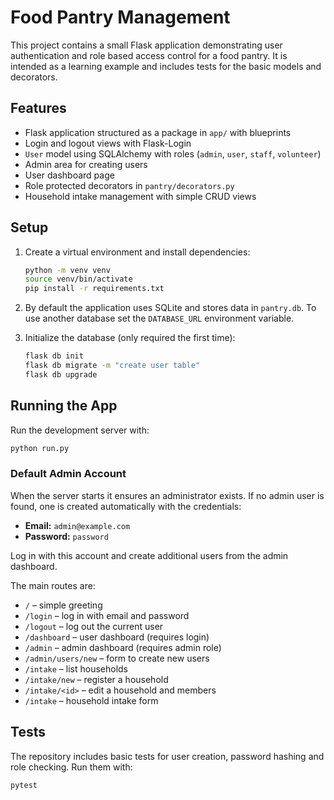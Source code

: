 # Food Pantry Management

This project contains a small Flask application demonstrating user authentication and role based access control for a food pantry. It is intended as a learning example and includes tests for the basic models and decorators.

## Features

- Flask application structured as a package in `app/` with blueprints
- Login and logout views with Flask-Login
- `User` model using SQLAlchemy with roles (`admin`, `user`, `staff`, `volunteer`)
- Admin area for creating users
- User dashboard page
- Role protected decorators in `pantry/decorators.py`
- Household intake management with simple CRUD views

## Setup

1. Create a virtual environment and install dependencies:

   ```bash
   python -m venv venv
   source venv/bin/activate
   pip install -r requirements.txt
   ```

2. By default the application uses SQLite and stores data in `pantry.db`. To use another database set the `DATABASE_URL` environment variable.

3. Initialize the database (only required the first time):

   ```bash
   flask db init
   flask db migrate -m "create user table"
   flask db upgrade
   ```

## Running the App

Run the development server with:

```bash
python run.py
```

### Default Admin Account

When the server starts it ensures an administrator exists. If no admin user is
found, one is created automatically with the credentials:

- **Email:** `admin@example.com`
- **Password:** `password`

Log in with this account and create additional users from the admin dashboard.

The main routes are:

- `/` – simple greeting
- `/login` – log in with email and password
- `/logout` – log out the current user
- `/dashboard` – user dashboard (requires login)
- `/admin` – admin dashboard (requires admin role)
- `/admin/users/new` – form to create new users
- `/intake` – list households
- `/intake/new` – register a household
- `/intake/<id>` – edit a household and members
- `/intake` – household intake form


## Tests

The repository includes basic tests for user creation, password hashing and role
checking. Run them with:

```bash
pytest
```




